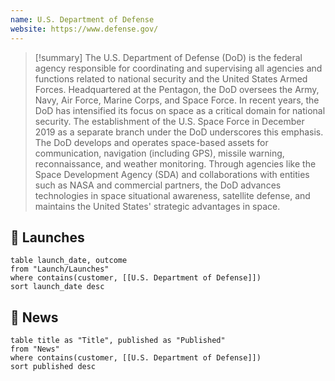 ```yaml
---
name: U.S. Department of Defense
website: https://www.defense.gov/
---
```


>[!summary]
>The U.S. Department of Defense (DoD) is the federal agency responsible for coordinating and supervising all agencies and functions related to national security and the United States Armed Forces. Headquartered at the Pentagon, the DoD oversees the Army, Navy, Air Force, Marine Corps, and Space Force. In recent years, the DoD has intensified its focus on space as a critical domain for national security. The establishment of the U.S. Space Force in December 2019 as a separate branch under the DoD underscores this emphasis. The DoD develops and operates space-based assets for communication, navigation (including GPS), missile warning, reconnaissance, and weather monitoring. Through agencies like the Space Development Agency (SDA) and collaborations with entities such as NASA and commercial partners, the DoD advances technologies in space situational awareness, satellite defense, and maintains the United States' strategic advantages in space.

## 🚀 Launches

```dataview
table launch_date, outcome
from "Launch/Launches"
where contains(customer, [[U.S. Department of Defense]])
sort launch_date desc
```

## 📰 News
```dataview
table title as "Title", published as "Published"
from "News"
where contains(customer, [[U.S. Department of Defense]])
sort published desc
```
